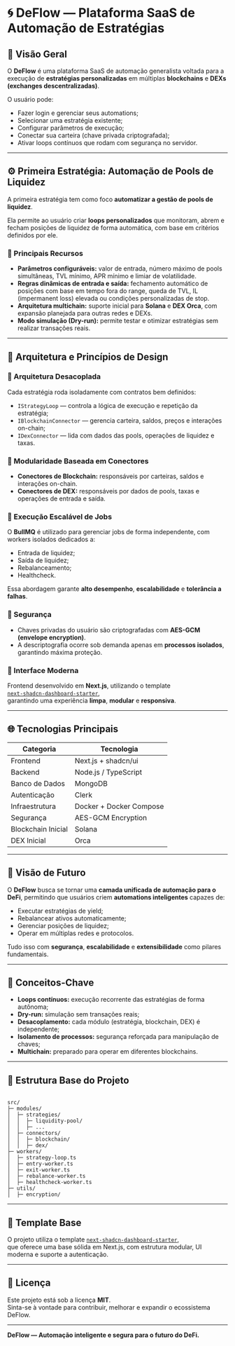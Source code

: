 # 🌀 DeFlow — Plataforma SaaS de Automação de Estratégias

## 📘 Visão Geral
O **DeFlow** é uma plataforma SaaS de automação generalista voltada para a execução de **estratégias personalizadas** em múltiplas **blockchains** e **DEXs (exchanges descentralizadas)**.

O usuário pode:
- Fazer login e gerenciar seus automations;
- Selecionar uma estratégia existente;
- Configurar parâmetros de execução;
- Conectar sua carteira (chave privada criptografada);
- Ativar loops contínuos que rodam com segurança no servidor.

---

## ⚙️ Primeira Estratégia: Automação de Pools de Liquidez

A primeira estratégia tem como foco **automatizar a gestão de pools de liquidez**.

Ela permite ao usuário criar **loops personalizados** que monitoram, abrem e fecham posições de liquidez de forma automática, com base em critérios definidos por ele.

### 🔑 Principais Recursos
- **Parâmetros configuráveis:** valor de entrada, número máximo de pools simultâneas, TVL mínimo, APR mínimo e limiar de volatilidade.  
- **Regras dinâmicas de entrada e saída:** fechamento automático de posições com base em tempo fora do range, queda de TVL, IL (impermanent loss) elevada ou condições personalizadas de stop.  
- **Arquitetura multichain:** suporte inicial para **Solana** e **DEX Orca**, com expansão planejada para outras redes e DEXs.  
- **Modo simulação (Dry-run):** permite testar e otimizar estratégias sem realizar transações reais.

---

## 🧩 Arquitetura e Princípios de Design

### 🔹 Arquitetura Desacoplada
Cada estratégia roda isoladamente com contratos bem definidos:
- `IStrategyLoop` — controla a lógica de execução e repetição da estratégia;
- `IBlockchainConnector` — gerencia carteira, saldos, preços e interações on-chain;
- `IDexConnector` — lida com dados das pools, operações de liquidez e taxas.

### 🔹 Modularidade Baseada em Conectores
- **Conectores de Blockchain:** responsáveis por carteiras, saldos e interações on-chain.  
- **Conectores de DEX:** responsáveis por dados de pools, taxas e operações de entrada e saída.  

### 🔹 Execução Escalável de Jobs
O **BullMQ** é utilizado para gerenciar jobs de forma independente, com workers isolados dedicados a:
- Entrada de liquidez;
- Saída de liquidez;
- Rebalanceamento;
- Healthcheck.

Essa abordagem garante **alto desempenho**, **escalabilidade** e **tolerância a falhas**.

### 🔹 Segurança
- Chaves privadas do usuário são criptografadas com **AES-GCM (envelope encryption)**.  
- A descriptografia ocorre sob demanda apenas em **processos isolados**, garantindo máxima proteção.

### 🔹 Interface Moderna
Frontend desenvolvido em **Next.js**, utilizando o template  
[`next-shadcn-dashboard-starter`](https://github.com/Kiranism/next-shadcn-dashboard-starter),  
garantindo uma experiência **limpa**, **modular** e **responsiva**.

---

## 🌐 Tecnologias Principais

| Categoria | Tecnologia |
|------------|-------------|
| Frontend | Next.js + shadcn/ui |
| Backend | Node.js / TypeScript |
| Banco de Dados | MongoDB |
| Autenticação | Clerk |
| Infraestrutura | Docker + Docker Compose |
| Segurança | AES-GCM Encryption |
| Blockchain Inicial | Solana |
| DEX Inicial | Orca |

---

## 🚀 Visão de Futuro
O **DeFlow** busca se tornar uma **camada unificada de automação para o DeFi**, permitindo que usuários criem **automations inteligentes** capazes de:

- Executar estratégias de yield;
- Rebalancear ativos automaticamente;
- Gerenciar posições de liquidez;
- Operar em múltiplas redes e protocolos.

Tudo isso com **segurança**, **escalabilidade** e **extensibilidade** como pilares fundamentais.

---

## 🧠 Conceitos-Chave
- **Loops contínuos:** execução recorrente das estratégias de forma autônoma;  
- **Dry-run:** simulação sem transações reais;  
- **Desacoplamento:** cada módulo (estratégia, blockchain, DEX) é independente;  
- **Isolamento de processos:** segurança reforçada para manipulação de chaves;  
- **Multichain:** preparado para operar em diferentes blockchains.

---

## 🧰 Estrutura Base do Projeto

```

src/
├─ modules/
│  ├─ strategies/
│  │  ├─ liquidity-pool/
│  │  ├─ ...
│  ├─ connectors/
│  │  ├─ blockchain/
│  │  ├─ dex/
├─ workers/
│  ├─ strategy-loop.ts
│  ├─ entry-worker.ts
│  ├─ exit-worker.ts
│  ├─ rebalance-worker.ts
│  ├─ healthcheck-worker.ts
├─ utils/
│  ├─ encryption/

```

---

## 🧱 Template Base
O projeto utiliza o template [`next-shadcn-dashboard-starter`](https://github.com/Kiranism/next-shadcn-dashboard-starter),  
que oferece uma base sólida em Next.js, com estrutura modular, UI moderna e suporte a autenticação.

---

## 📄 Licença
Este projeto está sob a licença **MIT**.  
Sinta-se à vontade para contribuir, melhorar e expandir o ecossistema DeFlow.

---

**DeFlow — Automação inteligente e segura para o futuro do DeFi.**